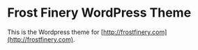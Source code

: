 #  Frost Finery WordPress Theme

This is the Wordpress theme for [http://frostfinery.com](http://frostfinery.com).
